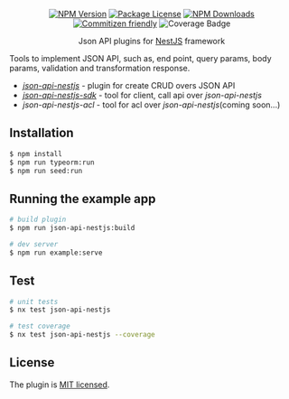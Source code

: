 <p align='center'>
  <a href="https://www.npmjs.com/package/json-api-nestjs" target="_blank"><img src="https://img.shields.io/npm/v/json-api-nestjs.svg" alt="NPM Version" /></a>
  <a href="https://www.npmjs.com/package/json-api-nestjs" target="_blank"><img src="https://img.shields.io/npm/l/json-api-nestjs.svg" alt="Package License" /></a>
  <a href="https://www.npmjs.com/package/json-api-nestjs" target="_blank"><img src="https://img.shields.io/npm/dm/json-api-nestjs.svg" alt="NPM Downloads" /></a>
  <a href="http://commitizen.github.io/cz-cli/" target="_blank"><img src="https://img.shields.io/badge/commitizen-friendly-brightgreen.svg" alt="Commitizen friendly" /></a>
  <img src="https://img.shields.io/endpoint?url=https://gist.githubusercontent.com/klerick/397d521f54660656f2fd6195ec482581/raw/coverage-json-api.json" alt="Coverage Badge" />
</p>

<p align="center">
  Json API plugins for 
  <a href="http://nestjs.com/" target="blank">NestJS</a>
  framework 
</p>
<p>
   Tools to implement JSON API, such as, end point, query params, body params, validation and transformation response.
</p>

- *[json-api-nestjs](https://github.com/klerick/nestjs-json-api/tree/master/libs/json-api/json-api-nestjs)* - plugin for create CRUD overs JSON API
- *[json-api-nestjs-sdk](https://github.com/klerick/nestjs-json-api/tree/master/libs/json-api/json-api-nestjs-sdk)* - tool for client, call api over *json-api-nestjs*
- *json-api-nestjs-acl* - tool for acl over *json-api-nestjs*(coming soon...)
## Installation

```bash
$ npm install
$ npm run typeorm:run
$ npm run seed:run
```

## Running the example app

```bash
# build plugin
$ npm run json-api-nestjs:build

# dev server
$ npm run example:serve

```

## Test

```bash
# unit tests
$ nx test json-api-nestjs

# test coverage
$ nx test json-api-nestjs --coverage
```

## License

The plugin is [MIT licensed](LICENSE).
